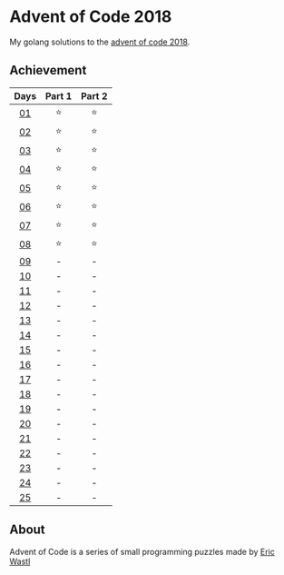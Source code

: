 # Advent of Code 2018


My golang solutions to the [advent of code 2018](http://adventofcode.com/).


## Achievement

| Days | Part 1 | Part 2 |
|:----:|:------:|:------:|
| [01](./days/01) | :star: | :star: |
| [02](./days/02) | :star: | :star: |
| [03](./days/03) | :star: | :star: |
| [04](./days/04) | :star: | :star: |
| [05](./days/05) | :star: | :star: |
| [06](./days/06) | :star: | :star: |
| [07](./days/07) | :star: | :star: |
| [08](./days/08) | :star: | :star: |
| [09](./days/09) | - | - |
| [10](./days/10) | - | - |
| [11](./days/11) | - | - |
| [12](./days/12) | - | - |
| [13](./days/13) | - | - |
| [14](./days/14) | - | - |
| [15](./days/15) | - | - |
| [16](./days/16) | - | - |
| [17](./days/17) | - | - |
| [18](./days/18) | - | - |
| [19](./days/19) | - | - |
| [20](./days/20) | - | - |
| [21](./days/21) | - | - |
| [22](./days/22) | - | - |
| [23](./days/23) | - | - |
| [24](./days/24) | - | - |
| [25](./days/25) | - | - |


## About

Advent of Code is a series of small programming puzzles made by [Eric Wastl](http://was.tl/)

